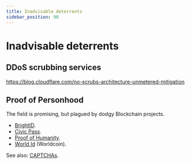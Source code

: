 ```yaml
---
title: Inadvisable deterrents
sidebar_position: 90
---
```


# Inadvisable deterrents

## DDoS scrubbing services

https://blog.cloudflare.com/no-scrubs-architecture-unmetered-mitigation

## Proof of Personhood

The field is promising, but plagued by dodgy Blockchain projects.

- [BrightID](https://www.brightid.org/).
- [Civic Pass](https://www.civic.com/).
- [Proof of Humanity](https://www.proofofhumanity.id/).
- [World Id](https://worldcoin.org/world-id) (Worldcoin).

See also: [CAPTCHAs](captchas.md).
